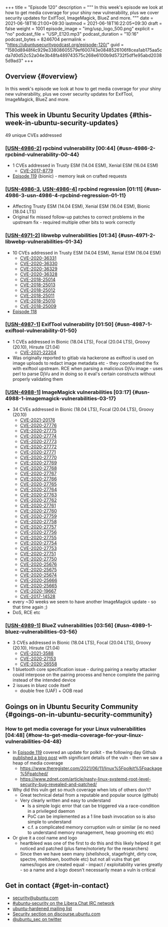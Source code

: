 +++
title = "Episode 120"
description = """
  In this week's episode we look at how to get media coverage for your shiny
  new vulnerability, plus we cover security updates for ExifTool,
  ImageMagick, BlueZ and more.
  """
date = 2021-06-18T16:21:00+09:30
lastmod = 2021-06-18T16:22:05+09:30
draft = false
weight = 1001
episode_image = "img/usp_logo_500.png"
explicit = "no"
podcast_file = "USP_E120.mp3"
podcast_duration = "10:16"
podcast_bytes = 8246704
permalink = "https://ubuntusecuritypodcast.org/episode-120/"
guid = "1580d8948f4c929e33808605579ef600743e0848526106f8cea1ab175aa5cda7d0d52c52a04e3b48fa489743575c268e6100b9d5732f5df1e95abd20385d9ad3"
+++

## Overview {#overview}

In this week's episode we look at how to get media coverage for your shiny
new vulnerability, plus we cover security updates for ExifTool,
ImageMagick, BlueZ and more.


## This week in Ubuntu Security Updates {#this-week-in-ubuntu-security-updates}

49 unique CVEs addressed


### [[USN-4986-2](https://ubuntu.com/security/notices/USN-4986-2)] rpcbind vulnerability [00:44] {#usn-4986-2-rpcbind-vulnerability-00-44}

-   1 CVEs addressed in Trusty ESM (14.04 ESM), Xenial ESM (16.04 ESM)
    -   [CVE-2017-8779](https://ubuntu.com/security/CVE-2017-8779)
-   [Episode 119](https://ubuntusecuritypodcast.org/episode-119/) (bionic) - memory leak on crafted requests


### [[USN-4986-3](https://ubuntu.com/security/notices/USN-4986-3), [USN-4986-4](https://ubuntu.com/security/notices/USN-4986-4)] rpcbind regression [01:11] {#usn-4986-3-usn-4986-4-rpcbind-regression-01-11}

-   Affecting Trusty ESM (14.04 ESM), Xenial ESM (16.04 ESM), Bionic (18.04 LTS)
-   Original fix missed follow-up patches to correct problems in the upstream
    fix - required multiple other bits to work correctly


### [[USN-4971-2](https://ubuntu.com/security/notices/USN-4971-2)] libwebp vulnerabilities [01:34] {#usn-4971-2-libwebp-vulnerabilities-01-34}

-   10 CVEs addressed in Trusty ESM (14.04 ESM), Xenial ESM (16.04 ESM)
    -   [CVE-2020-36331](https://ubuntu.com/security/CVE-2020-36331)
    -   [CVE-2020-36330](https://ubuntu.com/security/CVE-2020-36330)
    -   [CVE-2020-36329](https://ubuntu.com/security/CVE-2020-36329)
    -   [CVE-2020-36328](https://ubuntu.com/security/CVE-2020-36328)
    -   [CVE-2018-25014](https://ubuntu.com/security/CVE-2018-25014)
    -   [CVE-2018-25013](https://ubuntu.com/security/CVE-2018-25013)
    -   [CVE-2018-25012](https://ubuntu.com/security/CVE-2018-25012)
    -   [CVE-2018-25011](https://ubuntu.com/security/CVE-2018-25011)
    -   [CVE-2018-25010](https://ubuntu.com/security/CVE-2018-25010)
    -   [CVE-2018-25009](https://ubuntu.com/security/CVE-2018-25009)
-   [Episode 118](https://ubuntusecuritypodcast.org/episode-118/)


### [[USN-4987-1](https://ubuntu.com/security/notices/USN-4987-1)] ExifTool vulnerability [01:50] {#usn-4987-1-exiftool-vulnerability-01-50}

-   1 CVEs addressed in Bionic (18.04 LTS), Focal (20.04 LTS), Groovy (20.10), Hirsute (21.04)
    -   [CVE-2021-22204](https://ubuntu.com/security/CVE-2021-22204)
-   Was originally reported to gitlab via hackerone as exiftool is used on
    image uploads to redact image metadata etc - they coordinated the fix
    with exiftool upstream. RCE when parsing a malicious DjVu image - uses
    perl to parse DjVu and in doing so it eval's certain constructs without
    properly validating them


### [[USN-4988-1](https://ubuntu.com/security/notices/USN-4988-1)] ImageMagick vulnerabilities [03:17] {#usn-4988-1-imagemagick-vulnerabilities-03-17}

-   34 CVEs addressed in Bionic (18.04 LTS), Focal (20.04 LTS), Groovy (20.10)
    -   [CVE-2021-20176](https://ubuntu.com/security/CVE-2021-20176)
    -   [CVE-2020-27776](https://ubuntu.com/security/CVE-2020-27776)
    -   [CVE-2020-27775](https://ubuntu.com/security/CVE-2020-27775)
    -   [CVE-2020-27774](https://ubuntu.com/security/CVE-2020-27774)
    -   [CVE-2020-27773](https://ubuntu.com/security/CVE-2020-27773)
    -   [CVE-2020-27772](https://ubuntu.com/security/CVE-2020-27772)
    -   [CVE-2020-27771](https://ubuntu.com/security/CVE-2020-27771)
    -   [CVE-2020-27770](https://ubuntu.com/security/CVE-2020-27770)
    -   [CVE-2020-27769](https://ubuntu.com/security/CVE-2020-27769)
    -   [CVE-2020-27768](https://ubuntu.com/security/CVE-2020-27768)
    -   [CVE-2020-27767](https://ubuntu.com/security/CVE-2020-27767)
    -   [CVE-2020-27766](https://ubuntu.com/security/CVE-2020-27766)
    -   [CVE-2020-27765](https://ubuntu.com/security/CVE-2020-27765)
    -   [CVE-2020-27764](https://ubuntu.com/security/CVE-2020-27764)
    -   [CVE-2020-27763](https://ubuntu.com/security/CVE-2020-27763)
    -   [CVE-2020-27762](https://ubuntu.com/security/CVE-2020-27762)
    -   [CVE-2020-27761](https://ubuntu.com/security/CVE-2020-27761)
    -   [CVE-2020-27760](https://ubuntu.com/security/CVE-2020-27760)
    -   [CVE-2020-27759](https://ubuntu.com/security/CVE-2020-27759)
    -   [CVE-2020-27758](https://ubuntu.com/security/CVE-2020-27758)
    -   [CVE-2020-27757](https://ubuntu.com/security/CVE-2020-27757)
    -   [CVE-2020-27756](https://ubuntu.com/security/CVE-2020-27756)
    -   [CVE-2020-27755](https://ubuntu.com/security/CVE-2020-27755)
    -   [CVE-2020-27754](https://ubuntu.com/security/CVE-2020-27754)
    -   [CVE-2020-27753](https://ubuntu.com/security/CVE-2020-27753)
    -   [CVE-2020-27751](https://ubuntu.com/security/CVE-2020-27751)
    -   [CVE-2020-27750](https://ubuntu.com/security/CVE-2020-27750)
    -   [CVE-2020-25676](https://ubuntu.com/security/CVE-2020-25676)
    -   [CVE-2020-25675](https://ubuntu.com/security/CVE-2020-25675)
    -   [CVE-2020-25674](https://ubuntu.com/security/CVE-2020-25674)
    -   [CVE-2020-25666](https://ubuntu.com/security/CVE-2020-25666)
    -   [CVE-2020-25665](https://ubuntu.com/security/CVE-2020-25665)
    -   [CVE-2020-19667](https://ubuntu.com/security/CVE-2020-19667)
    -   [CVE-2017-14528](https://ubuntu.com/security/CVE-2017-14528)
-   every ~30 weeks we seem to have another ImageMagick update - so that time again ;)
-   DoS, RCE etc


### [[USN-4989-1](https://ubuntu.com/security/notices/USN-4989-1)] BlueZ vulnerabilities [03:56] {#usn-4989-1-bluez-vulnerabilities-03-56}

-   3 CVEs addressed in Bionic (18.04 LTS), Focal (20.04 LTS), Groovy (20.10), Hirsute (21.04)
    -   [CVE-2021-3588](https://ubuntu.com/security/CVE-2021-3588)
    -   [CVE-2020-27153](https://ubuntu.com/security/CVE-2020-27153)
    -   [CVE-2020-26558](https://ubuntu.com/security/CVE-2020-26558)
-   1 bluetooth core specification issue - during pairing a nearby attacker
    could interpose on the pairing process and hence complete the pairing
    instead of the intended device
-   2 issues in bluez code itself
    -   double free (UAF) + OOB read


## Goings on in Ubuntu Security Community {#goings-on-in-ubuntu-security-community}


### How to get media coverage for your Linux vulnerabilities [04:48] {#how-to-get-media-coverage-for-your-linux-vulnerabilities-04-48}

-   In [Episode 119](https://ubuntusecuritypodcast.org/episode-119/) covered an update for polkit - the following day Github
    [published a blog post](https://github.blog/2021-06-10-privilege-escalation-polkit-root-on-linux-with-bug/) with significant details of the vuln - then we saw
    a heap of media coverage
    -   <https://www.theregister.com/2021/06/11/linux%5Fpolkit%5Fpackage%5Fpatched/>
    -   <https://www.zdnet.com/article/nasty-linux-systemd-root-level-security-bug-revealed-and-patched/>
-   Why did this vuln get so much coverage when lots of others don't?
    -   Great technical detail from a reputable and popular source (github)
    -   Very clearly written and easy to understand
        -   Is a simple logic error that can be triggered via a race-condition in
            a privileged daemon
        -   PoC can be implemented as a 1 line bash invocation so is also simple
            to understand
        -   c.f. a complicated memory corruption vuln or similar (ie no need to
            understand memory management, heap grooming etc etc)
-   Or give it a cool name and logo
    -   heartbleed was one of the first to do this and this likely helped it
        get noticed and patched (plus fame/notoriety for the researchers)
    -   Since then we have seen many (shellshock, stagefright, dirty cow,
        spectre, meltdown, boothole etc) but not all vulns that get names/logos
        are created equal - impact / exploitability varies greatly - so a name
        and a logo doesn't necessarily mean a vuln is critical


## Get in contact {#get-in-contact}

-   [security@ubuntu.com](mailto:security@ubuntu.com)
-   [#ubuntu-security on the Libera.Chat IRC network](https://libera.chat)
-   [ubuntu-hardened mailing list](https://lists.ubuntu.com/mailman/listinfo/ubuntu-hardened)
-   [Security section on discourse.ubuntu.com](https://discourse.ubuntu.com/c/security)
-   [@ubuntu\_sec on twitter](https://twitter.com/ubuntu%5Fsec)
